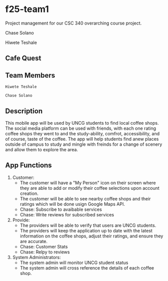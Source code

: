 # f25-team1
Project management for our CSC 340 overarching course project. 

Chase Solano

Hiwete Teshale

## Cafe Quest

## Team Members
    Hiwete Teshale
    
    Chase Solano

## Description
This mobile app will be used by UNCG students to find local coffee shops. The social media platform can be used with friends, with each one rating coffee shops they went to and the study-ability, comfrot, accessibility, and of course, taste of the coffee. The app will help students find anew places outside of campus to study and mingle with freinds for a change of scenery and allow them to explore the area.

## App Functions
1. Customer:
    - The customer will have a "My Person" icon on their screen where they are able to add or modify their coffee selections upon account creation.
    - The customer will be able to see nearby coffee shops and their ratings which will be done usign Google Maps API.
    - Chase: Subscribe to avaibable services
    - Chase: Write reviews for subscribed services
2. Provide:
    - The providers will be able to verify that users are UNCG students.
    - The providers will keep the application up to date with the latest information on the coffee shops, adjust their ratings, and ensure they are accurate.
    - Chase: Customer Stats
    - Chase: Relpy to reviews
3. System Administrators:
    - The system admin will monitor UNCG student status
    - The system admin will cross reference the details of each coffee shop.
